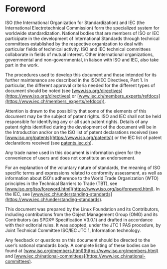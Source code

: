 # Foreword

ISO (the International Organization for Standardization) and IEC (the
International Electrotechnical Commission) form the specialized system for
worldwide standardization. National bodies that are members of ISO or IEC
participate in the development of International Standards through technical
committees established by the respective organization to deal with particular
fields of technical activity. ISO and IEC technical committees collaborate in
fields of mutual interest. Other international organizations, governmental and
non-governmental, in liaison with ISO and IEC, also take part in the work.

The procedures used to develop this document and those intended for its further
maintenance are described in the ISO/IEC Directives, Part 1. In particular, the
different approval criteria needed for the different types of document should
be noted (see
[www.iso.org/directives](https://www.iso.org/directives) or
[www.iec.ch/members_experts/refdocs](https://www.iec.ch/members_experts/refdocs)).

Attention is drawn to the possibility that some of the elements of this
document may be the subject of patent rights. ISO and IEC shall not be held
responsible for identifying any or all such patent rights. Details of any
patent rights identified during the development of the document will be in the
Introduction and/or on the ISO list of patent declarations received
(see [www.iso.org/patents](https://www.iso.org/patents)) or the IEC list of
patent declarations received (see [patents.iec.ch](https://patents.iec.ch)).

Any trade name used in this document is information given for the convenience
of users and does not constitute an endorsement.

For an explanation of the voluntary nature of standards, the meaning of ISO
specific terms and expressions related to conformity assessment, as well as
information about ISO's adherence to the World Trade Organization (WTO)
principles in the Technical Barriers to Trade (TBT), see
[www.iso.org/iso/foreword.html](https://www.iso.org/iso/foreword.html).
In the IEC, see
[www.iec.ch/understanding-standards](https://www.iec.ch/understanding-standards).

This document was prepared by the Linux Foundation and its Contributors,
including contributions from the Object Management Group (OMG) and its
Contributors (as SPDX® Specification V3.0.1) and drafted in accordance with
their editorial rules.
It was adopted, under the JTC 1 PAS procedure, by Joint Technical Committee
ISO/IEC JTC 1, Information technology.

Any feedback or questions on this document should be directed to the user’s
national standards body. A complete listing of these bodies can be found at
[www.iso.org/members.html](https://www.iso.org/members.html) and
[www.iec.ch/national-committees](https://www.iec.ch/national-committees).
